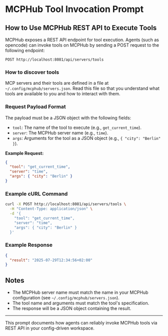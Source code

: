 # MCPHub Tool Invocation Prompt

## How to Use MCPHub REST API to Execute Tools

MCPHub exposes a REST API endpoint for tool execution. Agents (such as opencode) can invoke tools on MCPHub by sending a POST request to the following endpoint:

```
POST http://localhost:8081/api/servers/tools
```

### How to discover tools
MCP servers and their tools are defined in a file at `~/.config/mcphub/servers.json`. Read this file so that you understand what tools are available to you and how to interact with them.

### Request Payload Format

The payload must be a JSON object with the following fields:
- `tool`: The name of the tool to execute (e.g., `get_current_time`).
- `server`: The MCPHub server name (e.g., `time`).
- `args`: Arguments for the tool as a JSON object (e.g., `{ "city": "Berlin" }`).

**Example Request:**
```json
{
  "tool": "get_current_time",
  "server": "time",
  "args": { "city": "Berlin" }
}
```

### Example cURL Command
```bash
curl -X POST http://localhost:8081/api/servers/tools \
  -H "Content-Type: application/json" \
  -d '{
    "tool": "get_current_time",
    "server": "time",
    "args": { "city": "Berlin" }
  }'
```

### Example Response
```json
{
  "result": "2025-07-29T12:34:56+02:00"
}
```

## Notes
- The MCPHub server name must match the name in your MCPHub configuration (see `~/.config/mcphub/servers.json`).
- The tool name and arguments must match the tool's specification.
- The response will be a JSON object containing the result.

---
This prompt documents how agents can reliably invoke MCPHub tools via REST API in your config-driven workspace.

